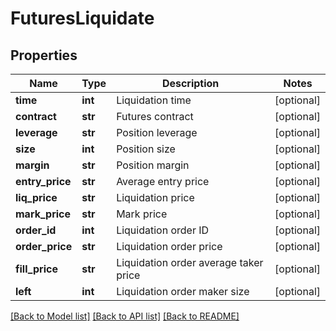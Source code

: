 # FuturesLiquidate

## Properties
Name | Type | Description | Notes
------------ | ------------- | ------------- | -------------
**time** | **int** | Liquidation time | [optional] 
**contract** | **str** | Futures contract | [optional] 
**leverage** | **str** | Position leverage | [optional] 
**size** | **int** | Position size | [optional] 
**margin** | **str** | Position margin | [optional] 
**entry_price** | **str** | Average entry price | [optional] 
**liq_price** | **str** | Liquidation price | [optional] 
**mark_price** | **str** | Mark price | [optional] 
**order_id** | **int** | Liquidation order ID | [optional] 
**order_price** | **str** | Liquidation order price | [optional] 
**fill_price** | **str** | Liquidation order average taker price | [optional] 
**left** | **int** | Liquidation order maker size | [optional] 

[[Back to Model list]](../README.md#documentation-for-models) [[Back to API list]](../README.md#documentation-for-api-endpoints) [[Back to README]](../README.md)


